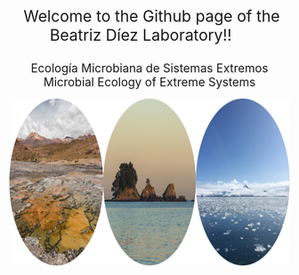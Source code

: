<h1 style="font-weight:normal" align="center">
  &nbsp;Welcome to the Github page of the Beatriz Díez Laboratory!! &nbsp; &nbsp;
</h1>

<h2 style="font-weight:normal" align="center">
Ecología Microbiana de Sistemas Extremos <br> Microbial Ecology of Extreme Systems
</h2>

<div align="center">
<img height="300" src="https://github.com/BDiezLab/BDiezLab/blob/main/img/BDiezLab.png" />
</div>
